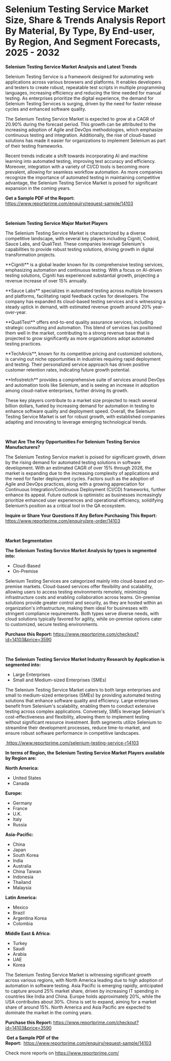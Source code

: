 <p><h1>Selenium Testing Service Market Size, Share & Trends Analysis Report By Material, By Type, By End-user, By Region, And Segment Forecasts, 2025 - 2032</h1></p><p><strong>Selenium Testing Service Market Analysis and Latest Trends</strong></p>
<p><p>Selenium Testing Service is a framework designed for automating web applications across various browsers and platforms. It enables developers and testers to create robust, repeatable test scripts in multiple programming languages, increasing efficiency and reducing the time needed for manual testing. As enterprises prioritize the digital experience, the demand for Selenium Testing Services is surging, driven by the need for faster release cycles and enhanced software quality.</p><p>The Selenium Testing Service Market is expected to grow at a CAGR of 20.90% during the forecast period. This growth can be attributed to the increasing adoption of Agile and DevOps methodologies, which emphasize continuous testing and integration. Additionally, the rise of cloud-based solutions has made it easier for organizations to implement Selenium as part of their testing frameworks. </p><p>Recent trends indicate a shift towards incorporating AI and machine learning into automated testing, improving test accuracy and efficiency. Moreover, integration with a variety of CI/CD tools is becoming more prevalent, allowing for seamless workflow automation. As more companies recognize the importance of automated testing in maintaining competitive advantage, the Selenium Testing Service Market is poised for significant expansion in the coming years.</p></p>
<p><strong>Get a Sample PDF of the Report:&nbsp;</strong> <a href="https://www.reportprime.com/enquiry/request-sample/14103?utm_campaign=2242&utm_medium=2&utm_source=Github&utm_content=ia&utm_term=20032025&utm_id=selenium-testing-service">https://www.reportprime.com/enquiry/request-sample/14103</a></p>
<p>&nbsp;</p>
<p><strong>Selenium Testing Service Major Market Players</strong></p>
<p><p>The Selenium Testing Service Market is characterized by a diverse competitive landscape, with several key players including Cigniti, Codoid, Sauce Labs, and QualiTest. These companies leverage Selenium's capabilities to provide robust testing solutions, driving growth in digital transformation projects.</p><p>**Cigniti** is a global leader known for its comprehensive testing services, emphasizing automation and continuous testing. With a focus on AI-driven testing solutions, Cigniti has experienced substantial growth, projecting a revenue increase of over 15% annually. </p><p>**Sauce Labs** specializes in automated testing across multiple browsers and platforms, facilitating rapid feedback cycles for developers. The company has expanded its cloud-based testing services and is witnessing a steady uptick in demand, with estimated revenue growth around 20% year-over-year.</p><p>**QualiTest** offers end-to-end quality assurance services, including strategic consulting and automation. This blend of services has positioned them well in the market, contributing to a strong revenue base that is projected to grow significantly as more organizations adopt automated testing practices.</p><p>**TechArcis**, known for its competitive pricing and customized solutions, is carving out niche opportunities in industries requiring rapid deployment and testing. Their personalized service approach has driven positive customer retention rates, indicating future growth potential.</p><p>**Infostretch** provides a comprehensive suite of services around DevOps and automation tools like Selenium, and is seeing an increase in adoption among cloud-native enterprises, further driving its growth.</p><p>These key players contribute to a market size projected to reach several billion dollars, fueled by increasing demand for automation in testing to enhance software quality and deployment speed. Overall, the Selenium Testing Service Market is set for robust growth, with established companies adapting and innovating to leverage emerging technological trends.</p></p>
<p>&nbsp;</p>
<p><strong>What Are The Key Opportunities For Selenium Testing Service Manufacturers?</strong></p>
<p><p>The Selenium Testing Service market is poised for significant growth, driven by the rising demand for automated testing solutions in software development. With an estimated CAGR of over 15% through 2026, the market is expanding due to the increasing complexity of applications and the need for faster deployment cycles. Factors such as the adoption of Agile and DevOps practices, along with a growing appreciation for Continuous Integration/Continuous Deployment (CI/CD) frameworks, further enhance its appeal. Future outlook is optimistic as businesses increasingly prioritize enhanced user experiences and operational efficiency, solidifying Selenium’s position as a critical tool in the QA ecosystem.</p></p>
<p><strong>Inquire or Share Your Questions If Any Before Purchasing This Report:</strong> <a href="https://www.reportprime.com/enquiry/pre-order/14103?utm_campaign=2242&utm_medium=2&utm_source=Github&utm_content=ia&utm_term=20032025&utm_id=selenium-testing-service">https://www.reportprime.com/enquiry/pre-order/14103</a></p>
<p>&nbsp;</p>
<p><strong>Market Segmentation</strong></p>
<p><strong>The Selenium Testing Service Market Analysis by types is segmented into:</strong></p>
<p><ul><li>Cloud-Based</li><li>On-Premise</li></ul></p>
<p><p>Selenium Testing Services are categorized mainly into cloud-based and on-premise markets. Cloud-based services offer flexibility and scalability, allowing users to access testing environments remotely, minimizing infrastructure costs and enabling collaboration across teams. On-premise solutions provide greater control and security, as they are hosted within an organization's infrastructure, making them ideal for businesses with stringent compliance requirements. Both types serve diverse needs, with cloud solutions typically favored for agility, while on-premise options cater to customized, secure testing environments.</p></p>
<p><strong>Purchase this Report:&nbsp;</strong><a href="https://www.reportprime.com/checkout?id=14103&price=3590&utm_campaign=2242&utm_medium=2&utm_source=Github&utm_content=ia&utm_term=20032025&utm_id=selenium-testing-service">https://www.reportprime.com/checkout?id=14103&price=3590</a></p>
<p>&nbsp;</p>
<p><strong>The Selenium Testing Service Market Industry Research by Application is segmented into:</strong></p>
<p><ul><li>Large Enterprises</li><li>Small and Medium-sized Enterprises (SMEs)</li></ul></p>
<p><p>The Selenium Testing Service Market caters to both large enterprises and small to medium-sized enterprises (SMEs) by providing automated testing solutions that enhance software quality and efficiency. Large enterprises benefit from Selenium's scalability, enabling them to conduct extensive testing across complex applications. Conversely, SMEs leverage Selenium's cost-effectiveness and flexibility, allowing them to implement testing without significant resource investment. Both segments utilize Selenium to streamline their development processes, reduce time-to-market, and ensure robust software performance in competitive landscapes.</p></p>
<p><a href="https://www.reportprime.com/selenium-testing-service-r14103?utm_campaign=2242&utm_medium=2&utm_source=Github&utm_content=ia&utm_term=20032025&utm_id=selenium-testing-service">&nbsp;https://www.reportprime.com/selenium-testing-service-r14103</a></p>
<p><strong>In terms of Region, the Selenium Testing Service Market Players available by Region are:</strong></p>
<p>
    <p> <strong> North America: </strong>
        <ul>
            <li>United States</li>
            <li>Canada</li>
        </ul>
        </p> 
    <p> <strong> Europe: </strong>
        <ul>
            <li>Germany</li>
            <li>France</li>
            <li>U.K.</li>
            <li>Italy</li>
            <li>Russia</li>
        </ul>
        </p> 
    <p> <strong> Asia-Pacific: </strong>
        <ul>
            <li>China</li>
            <li>Japan</li>
            <li>South Korea</li>
            <li>India</li>
            <li>Australia</li>
            <li>China Taiwan</li>
            <li>Indonesia</li>
            <li>Thailand</li>
            <li>Malaysia</li>
        </ul>
        </p> 
    <p> <strong> Latin America: </strong>
        <ul>
            <li>Mexico</li>
            <li>Brazil</li>
            <li>Argentina Korea</li>
            <li>Colombia</li>
        </ul>
        </p> 
    <p> <strong> Middle East & Africa: </strong>
        <ul>
            <li>Turkey</li>
            <li>Saudi</li>
            <li>Arabia</li>
            <li>UAE</li>
            <li>Korea</li>
        </ul>
    </p>
    </p>
<p><p>The Selenium Testing Service Market is witnessing significant growth across various regions, with North America leading due to high adoption of automation in software testing. Asia Pacific is emerging rapidly, anticipated to capture around 25% market share, driven by increasing IT spending in countries like India and China. Europe holds approximately 20%, while the USA contributes about 30%. China is set to expand, aiming for a market share of around 15%. North America and Asia Pacific are expected to dominate the market in the coming years.</p></p>
<p><strong>Purchase this Report: </strong><a href="https://www.reportprime.com/checkout?id=14103&price=3590&utm_campaign=2242&utm_medium=2&utm_source=Github&utm_content=ia&utm_term=20032025&utm_id=selenium-testing-service">https://www.reportprime.com/checkout?id=14103&price=3590</a></p>
<p>&nbsp;<strong>Get a Sample PDF of the Report:&nbsp;&nbsp;</strong><a href="https://www.reportprime.com/enquiry/request-sample/14103?utm_campaign=2242&utm_medium=2&utm_source=Github&utm_content=ia&utm_term=20032025&utm_id=selenium-testing-service">https://www.reportprime.com/enquiry/request-sample/14103</a></p>
<p><strong></strong></p>
<p>Check more reports on <a href="https://www.reportprime.com/?utm_campaign=2242&utm_medium=2&utm_source=Github&utm_content=ia&utm_term=20032025&utm_id=selenium-testing-service">https://www.reportprime.com/</a></p>